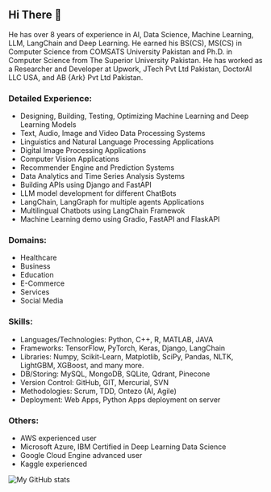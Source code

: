 ## Hi There 👋
<!--
**javaidiqbal11/javaidiqbal11** is a ✨ _special_ ✨ repository because its `README.md` (this file) appears on your GitHub profile.
-->

He has over 8 years of experience in AI, Data Science, Machine Learning, LLM, LangChain and Deep Learning. He earned his BS(CS), MS(CS) in Computer Science from COMSATS University Pakistan and Ph.D. in Computer Science from The Superior University Pakistan. He has worked as a Researcher and Developer at Upwork, JTech Pvt Ltd Pakistan, DoctorAI LLC USA, and AB {Ark} Pvt Ltd Pakistan.

### Detailed Experience:
- Designing, Building, Testing, Optimizing Machine Learning and Deep Learning Models
- Text, Audio, Image and Video Data Processing Systems
- Linguistics and Natural Language Processing Applications
- Digital Image Processing Applications
- Computer Vision Applications
- Recommender Engine and Prediction Systems
- Data Analytics and Time Series Analysis Systems 
- Building APIs using Django and FastAPI 
- LLM model development for different ChatBots
- LangChain, LangGraph for multiple agents Applications
- Multilingual Chatbots using LangChain Framewok
- Machine Learning demo using Gradio, FastAPI and FlaskAPI 
### Domains:
- Healthcare
- Business
- Education
- E-Commerce
- Services 
- Social Media 
### Skills:
- Languages/Technologies: Python, C++, R, MATLAB, JAVA
- Frameworks: TensorFlow, PyTorch, Keras, Django, LangChain
- Libraries: Numpy, Scikit-Learn, Matplotlib, SciPy, Pandas, NLTK, LightGBM, XGBoost, and many more. 
- DB/Storing: MySQL, MongoDB, SQLite, Qdrant, Pinecone 
- Version Control: GitHub, GIT, Mercurial, SVN
- Methodologies: Scrum, TDD, Ontezo (AI, Agile)
- Deployment: Web Apps, Python Apps deployment on server 
### Others:
- AWS experienced user
- Microsoft Azure, IBM Certified in Deep Learning Data Science 
- Google Cloud Engine advanced user
- Kaggle experienced

![My GitHub stats](https://github-readme-stats.vercel.app/api?username=javaidiqbal11&show_icons=true)

